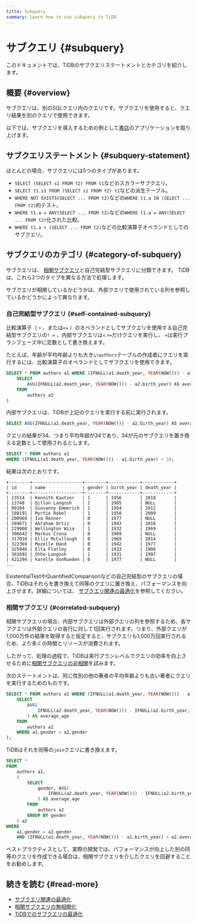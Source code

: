 ```yaml
---
title: Subquery
summary: Learn how to use subquery in TiDB.
---
```


# サブクエリ {#subquery}

このドキュメントでは、TiDBのサブクエリステートメントとカテゴリを紹介します。

## 概要 {#overview}

サブクエリは、別のSQLクエリ内のクエリです。サブクエリを使用すると、クエリ結果を別のクエリで使用できます。

以下では、サブクエリを導入するための例として[書店](/develop/dev-guide-bookshop-schema-design.md)のアプリケーションを取り上げます。

## サブクエリステートメント {#subquery-statement}

ほとんどの場合、サブクエリには5つのタイプがあります。

-   `SELECT (SELECT s1 FROM t2) FROM t1`などのスカラーサブクエリ。
-   `SELECT t1.s1 FROM (SELECT s1 FROM t2) t1`などの派生テーブル。
-   `WHERE NOT EXISTS(SELECT ... FROM t2)`などの`WHERE t1.a IN (SELECT ... FROM t2)`的テスト。
-   `WHERE t1.a = ANY(SELECT ... FROM t2)`などの`WHERE t1.a = ANY(SELECT ... FROM t2)`化された比較。
-   `WHERE t1.a > (SELECT ... FROM t2)`などの比較演算子オペランドとしてのサブクエリ。

## サブクエリのカテゴリ {#category-of-subquery}

サブクエリは、 [相関サブクエリ](https://en.wikipedia.org/wiki/Correlated_subquery)と自己完結型サブクエリに分類できます。 TiDBは、これら2つのタイプを異なる方法で処理します。

サブクエリが相関しているかどうかは、外部クエリで使用されている列を参照しているかどうかによって異なります。

### 自己完結型サブクエリ {#self-contained-subquery}

比較演算子（ `>` 、または`<=` ）のオペランドとしてサブクエリを使用する自己完結型サブクエリの`! =` 、内部サブクエリは`<` `>=`だけクエリを実行し、 `=`は実行プランフェーズ中に定数として書き換えます。

たとえば、年齢が平均年齢よりも大きい`authors`テーブルの作成者にクエリを実行するには、比較演算子のオペランドとしてサブクエリを使用できます。


```sql
SELECT * FROM authors a1 WHERE (IFNULL(a1.death_year, YEAR(NOW())) - a1.birth_year) > (
    SELECT
        AVG(IFNULL(a2.death_year, YEAR(NOW())) - a2.birth_year) AS average_age
    FROM
        authors a2
)
```

内部サブクエリは、TiDBが上記のクエリを実行する前に実行されます。


```sql
SELECT AVG(IFNULL(a2.death_year, YEAR(NOW())) - a2.birth_year) AS average_age FROM authors a2;
```

クエリの結果が34、つまり平均年齢が34であり、34が元のサブクエリを置き換える定数として使用されるとします。


```sql
SELECT * FROM authors a1
WHERE (IFNULL(a1.death_year, YEAR(NOW())) - a1.birth_year) > 34;
```

結果は次のとおりです。

```
+--------+-------------------+--------+------------+------------+
| id     | name              | gender | birth_year | death_year |
+--------+-------------------+--------+------------+------------+
| 13514  | Kennith Kautzer   | 1      | 1956       | 2018       |
| 13748  | Dillon Langosh    | 1      | 1985       | NULL       |
| 99184  | Giovanny Emmerich | 1      | 1954       | 2012       |
| 180191 | Myrtie Robel      | 1      | 1958       | 2009       |
| 200969 | Iva Renner        | 0      | 1977       | NULL       |
| 209671 | Abraham Ortiz     | 0      | 1943       | 2016       |
| 229908 | Wellington Wiza   | 1      | 1932       | 1969       |
| 306642 | Markus Crona      | 0      | 1969       | NULL       |
| 317018 | Ellis McCullough  | 0      | 1969       | 2014       |
| 322369 | Mozelle Hand      | 0      | 1942       | 1977       |
| 325946 | Elta Flatley      | 0      | 1933       | 1986       |
| 361692 | Otho Langosh      | 1      | 1931       | 1997       |
| 421294 | Karelle VonRueden | 0      | 1977       | NULL       |
...
```

ExistentialTestやQuantifiedComparisonなどの自己完結型のサブクエリの場合、TiDBはそれらを書き換えて同等のクエリに置き換え、パフォーマンスを向上させます。詳細については、 [サブクエリ関連の最適化](/subquery-optimization.md)を参照してください。

### 相関サブクエリ {#correlated-subquery}

相関サブクエリの場合、内部サブクエリは外部クエリの列を参照するため、各サブクエリは外部クエリの各行に対して1回実行されます。つまり、外部クエリが1,000万件の結果を取得すると仮定すると、サブクエリも1,000万回実行されるため、より多くの時間とリソースが消費されます。

したがって、処理の過程で、TiDBは実行プランレベルでクエリの効率を向上させるために[相関サブクエリの非相関](/correlated-subquery-optimization.md)を試みます。

次のステートメントは、同じ性別の他の著者の平均年齢よりも古い著者にクエリを実行するためのものです。


```sql
SELECT * FROM authors a1 WHERE (IFNULL(a1.death_year, YEAR(NOW())) - a1.birth_year) > (
    SELECT
        AVG(
            IFNULL(a2.death_year, YEAR(NOW())) - IFNULL(a2.birth_year, YEAR(NOW()))
        ) AS average_age
    FROM
        authors a2
    WHERE a1.gender = a2.gender
);
```

TiDBはそれを同等の`join`クエリに書き換えます。


```sql
SELECT *
FROM
    authors a1,
    (
        SELECT
            gender, AVG(
                IFNULL(a2.death_year, YEAR(NOW())) - IFNULL(a2.birth_year, YEAR(NOW()))
            ) AS average_age
        FROM
            authors a2
        GROUP BY gender
    ) a2
WHERE
    a1.gender = a2.gender
    AND (IFNULL(a1.death_year, YEAR(NOW())) - a1.birth_year) > a2.average_age;
```

ベストプラクティスとして、実際の開発では、パフォーマンスが向上した別の同等のクエリを作成できる場合は、相関サブクエリを介したクエリを回避することをお勧めします。

## 続きを読む {#read-more}

-   [サブクエリ関連の最適化](/subquery-optimization.md)
-   [相関サブクエリの無相関化](/correlated-subquery-optimization.md)
-   [TiDBでのサブクエリの最適化](https://en.pingcap.com/blog/subquery-optimization-in-tidb/)
